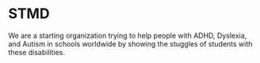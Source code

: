 # STMD
We are a starting organization trying to help people with ADHD, Dyslexia, and Autism in schools worldwide by showing the stuggles of students with these disabilities.
